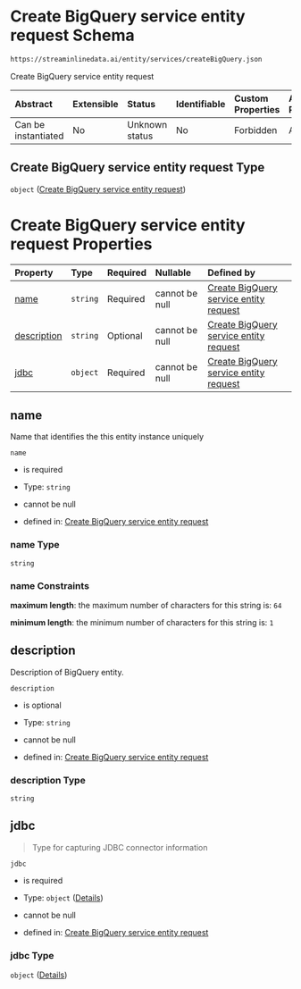 # Create BigQuery service entity request Schema

```txt
https://streaminlinedata.ai/entity/services/createBigQuery.json
```

Create BigQuery service entity request

| Abstract            | Extensible | Status         | Identifiable | Custom Properties | Additional Properties | Access Restrictions | Defined In                                                                                   |
| :------------------ | :--------- | :------------- | :----------- | :---------------- | :-------------------- | :------------------ | :------------------------------------------------------------------------------------------- |
| Can be instantiated | No         | Unknown status | No           | Forbidden         | Allowed               | none                | [createBigQuery.json](../out/schema/api/services/createBigQuery.json "open original schema") |

## Create BigQuery service entity request Type

`object` ([Create BigQuery service entity request](createbigquery.md))

# Create BigQuery service entity request Properties

| Property                    | Type     | Required | Nullable       | Defined by                                                                                                                                                                   |
| :-------------------------- | :------- | :------- | :------------- | :--------------------------------------------------------------------------------------------------------------------------------------------------------------------------- |
| [name](#name)               | `string` | Required | cannot be null | [Create BigQuery service entity request](createbigquery-properties-name.md "https://streaminlinedata.ai/entity/services/createBigQuery.json#/properties/name")               |
| [description](#description) | `string` | Optional | cannot be null | [Create BigQuery service entity request](createbigquery-properties-description.md "https://streaminlinedata.ai/entity/services/createBigQuery.json#/properties/description") |
| [jdbc](#jdbc)               | `object` | Required | cannot be null | [Create BigQuery service entity request](jdbcconnection-definitions-jdbcinfo.md "https://streaminlinedata.ai/entity/services/createBigQuery.json#/properties/jdbc")          |

## name

Name that identifies the this entity instance uniquely

`name`

*   is required

*   Type: `string`

*   cannot be null

*   defined in: [Create BigQuery service entity request](createbigquery-properties-name.md "https://streaminlinedata.ai/entity/services/createBigQuery.json#/properties/name")

### name Type

`string`

### name Constraints

**maximum length**: the maximum number of characters for this string is: `64`

**minimum length**: the minimum number of characters for this string is: `1`

## description

Description of BigQuery entity.

`description`

*   is optional

*   Type: `string`

*   cannot be null

*   defined in: [Create BigQuery service entity request](createbigquery-properties-description.md "https://streaminlinedata.ai/entity/services/createBigQuery.json#/properties/description")

### description Type

`string`

## jdbc



> Type for capturing JDBC connector information

`jdbc`

*   is required

*   Type: `object` ([Details](jdbcconnection-definitions-jdbcinfo.md))

*   cannot be null

*   defined in: [Create BigQuery service entity request](jdbcconnection-definitions-jdbcinfo.md "https://streaminlinedata.ai/entity/services/createBigQuery.json#/properties/jdbc")

### jdbc Type

`object` ([Details](jdbcconnection-definitions-jdbcinfo.md))
